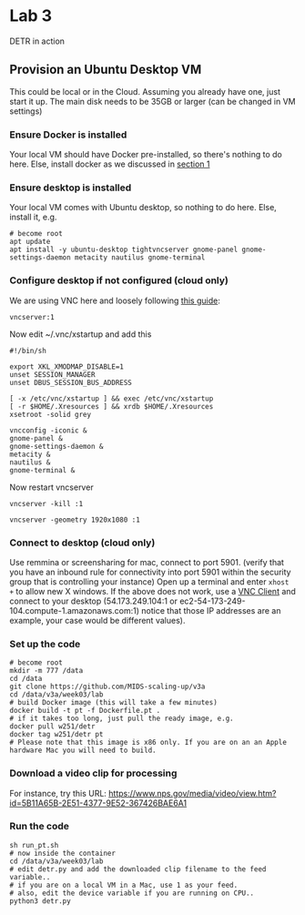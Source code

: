 # Lab 3
DETR in action

## Provision an Ubuntu Desktop VM
This could be local or in the Cloud. Assuming you already have one, just start it up. The main disk needs to be 35GB or larger (can be changed in VM settings)

### Ensure Docker is installed
Your local VM should have Docker pre-installed, so there's nothing to do here. Else, install docker as we discussed in [section 1](https://github.com/MIDS-scaling-up/v3a/tree/master/week01/hw)

### Ensure desktop is installed
Your local VM comes with Ubuntu desktop, so nothing to do here. Else, install it, e.g. 
```
# become root
apt update
apt install -y ubuntu-desktop tightvncserver gnome-panel gnome-settings-daemon metacity nautilus gnome-terminal
```
### Configure desktop if not configured (cloud only)
We are using VNC here and loosely following [this guide](https://ubuntu.com/tutorials/ubuntu-desktop-aws):
```
vncserver:1
```
Now edit ~/.vnc/xstartup and add this
```
#!/bin/sh

export XKL_XMODMAP_DISABLE=1
unset SESSION_MANAGER
unset DBUS_SESSION_BUS_ADDRESS

[ -x /etc/vnc/xstartup ] && exec /etc/vnc/xstartup
[ -r $HOME/.Xresources ] && xrdb $HOME/.Xresources
xsetroot -solid grey

vncconfig -iconic &
gnome-panel &
gnome-settings-daemon &
metacity &
nautilus &
gnome-terminal &
```
Now restart vncserver
```
vncserver -kill :1

vncserver -geometry 1920x1080 :1
```
### Connect to desktop (cloud only)
Use remmina or screensharing for mac, connect to port 5901. (verify that you have an inbound rule for connectivity into port 5901 within the security group that is controlling your instance) Open up a terminal and enter ```xhost +``` to allow new X windows.
If the above does not work, use a [VNC Client](https://www.realvnc.com/en/connect/download/viewer/) and connect to your desktop (54.173.249.104:1 or ec2-54-173-249-104.compute-1.amazonaws.com:1) notice that those IP addresses are an example, your case would be different values).

### Set up the code
```
# become root
mkdir -m 777 /data
cd /data
git clone https://github.com/MIDS-scaling-up/v3a
cd /data/v3a/week03/lab
# build Docker image (this will take a few minutes)
docker build -t pt -f Dockerfile.pt . 
# if it takes too long, just pull the ready image, e.g. 
docker pull w251/detr
docker tag w251/detr pt
# Please note that this image is x86 only. If you are on an an Apple hardware Mac you will need to build.
```
### Download a video clip for processing
For instance, try this URL: https://www.nps.gov/media/video/view.htm?id=5B11A65B-2E51-4377-9E52-367426BAE6A1
### Run the code
```
sh run_pt.sh
# now inside the container
cd /data/v3a/week03/lab
# edit detr.py and add the downloaded clip filename to the feed variable.. 
# if you are on a local VM in a Mac, use 1 as your feed.
# also, edit the device variable if you are running on CPU..
python3 detr.py
```
